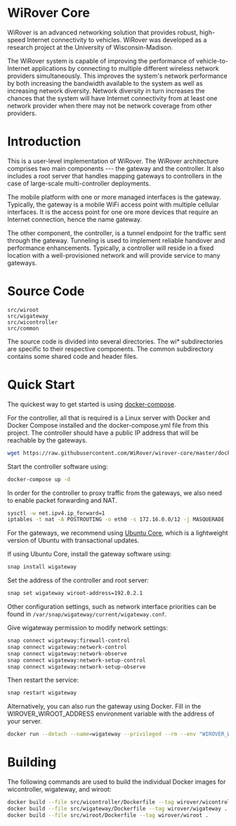 WiRover Core
===================

WiRover is an advanced networking solution that provides robust,
high-speed Internet connectivity to vehicles. WiRover was developed as
a research project at the University of Wisconsin-Madison.

The WiRover system is capable of improving the performance of
vehicle-to-Internet applications by connecting to multiple different
wireless network providers simultaneously. This improves the system's
network performance by both increasing the bandwidth available to the
system as well as increasing network diversity. Network diversity in turn
increases the chances that the system will have Internet connectivity
from at least one network provider when there may not be network coverage
from other providers.

Introduction
===================

This is a user-level implementation of WiRover. The WiRover architecture
comprises two main components --- the gateway and the controller. It also
includes a root server that handles mapping gateways to controllers in
the case of large-scale multi-controller deployments.

The mobile platform with one or more managed interfaces is the gateway.
Typically, the gateway is a mobile WiFi access point with multiple
cellular interfaces. It is the access point for one ore more devices
that require an Internet connection, hence the name gateway.

The other component, the controller, is a tunnel endpoint for the
traffic sent through the gateway.  Tunneling is used to implement
reliable handover and performance enhancements. Typically, a controller
will reside in a fixed location with a well-provisioned network and will
provide service to many gateways.

Source Code
===================

    src/wiroot
    src/wigateway
    src/wicontroller
    src/common

The source code is divided into several directories.  The wi*
subdirectories are specific to their respective components. The
common subdirectory contains some shared code and header files.

Quick Start
===================

The quickest way to get started is using [docker-compose](https://docs.docker.com/compose/).

For the controller, all that is required is a Linux server with Docker
and Docker Compose installed and the docker-compose.yml file from this
project.  The controller should have a public IP address that will be
reachable by the gateways.

```bash
wget https://raw.githubusercontent.com/WiRover/wirover-core/master/docker-compose.yml
```

Start the controller software using:

```bash
docker-compose up -d
```

In order for the controller to proxy traffic from the gateways, we
also need to enable packet forwarding and NAT.

```bash
sysctl -w net.ipv4.ip_forward=1
iptables -t nat -A POSTROUTING -o eth0 -s 172.16.0.0/12 -j MASQUERADE
```

For the gateways, we recommend using [Ubuntu Core](https://www.ubuntu.com/core),
which is a lightweight version of Ubuntu with transactional updates.

If using Ubuntu Core, install the gateway software using:

```bash
snap install wigateway
```

Set the address of the controller and root server:

```bash
snap set wigateway wiroot-address=192.0.2.1
```

Other configuration settings, such as network interface priorities can
be found in `/var/snap/wigateway/current/wigateway.conf`.

Give wigateway permission to modify network settings:

```bash
snap connect wigateway:firewall-control
snap connect wigateway:network-control
snap connect wigateway:network-observe
snap connect wigateway:network-setup-control
snap connect wigateway:network-setup-observe
```

Then restart the service:

```bash
snap restart wigateway
```

Alternatively, you can also run the gateway using Docker. Fill in the
WIROVER_WIROOT_ADDRESS environment variable with the address of your
server.

```bash
docker run --detach --name=wigateway --privileged --rm --env "WIROVER_WIROOT_ADDRESS=192.0.2.1" --network=host wirover/wigateway
```

Building
===================

The following commands are used to build the individual Docker images
for wicontroller, wigateway, and wiroot:

```bash
docker build --file src/wicontroller/Dockerfile --tag wirover/wicontroller .
docker build --file src/wigateway/Dockerfile --tag wirover/wigateway .
docker build --file src/wiroot/Dockerfile --tag wirover/wiroot .
```
